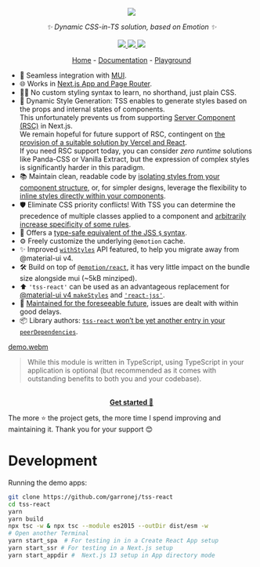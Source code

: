 <p align="center">
    <img src="https://user-images.githubusercontent.com/6702424/109334865-8f85bf00-7861-11eb-90ab-da36f9afe1b6.png">  
</p>
<p align="center">
    <i>✨ Dynamic CSS-in-TS solution, based on Emotion ✨</i>
    <br>
    <br>
    <a href="https://github.com/garronej/tss-react/actions">
      <img src="https://github.com/garronej/tss-react/workflows/ci/badge.svg?branch=main">
    </a>
    <a href="https://www.npmjs.com/package/tss-react">
      <img src="https://img.shields.io/npm/dm/tss-react">
    </a>
    <a href="https://github.com/garronej/tss-react/blob/main/LICENSE">
      <img src="https://img.shields.io/npm/l/tss-react">
    </a>
</p>
<p align="center">
  <a href="https://www.tss-react.dev">Home</a>
   - 
  <a href="https://docs.tss-react.dev">Documentation</a>
  -
  <a href="https://stackblitz.com/edit/vercel-next-js-bmc6dm?file=ui%2FTssLogo.tsx">Playground</a>
</p>

-   🚀 Seamless integration with [MUI](https://mui.com).
-   🌐 Works in [Next.js App and Page Router](https://docs.tss-react.dev/ssr/next.js).
-   🙅‍♂️ No custom styling syntax to learn, no shorthand, just plain CSS.
-   💫 Dynamic Style Generation: TSS enables to generate styles based on the props and internal states of components.  
    This unfortunately prevents us from supporting [Server Component (RSC)](https://nextjs.org/docs/getting-started/react-essentials#server-components) in Next.js.  
    We remain hopeful for future support of RSC, contingent on [the provision of a suitable solution by Vercel and React](https://github.com/vercel/next.js/blob/dc6c22c99117bb48beedc4eed402a57b21f03963/docs/02-app/01-building-your-application/04-styling/03-css-in-js.mdx#L10-L12).  
    If you need RSC support today, you can consider _zero runtime_ solutions like Panda-CSS or Vanilla Extract,
    but the expression of complex styles is significantly harder in this paradigm.
-   📚 Maintain clean, readable code by [isolating styles from your component structure](https://stackblitz.com/edit/vercel-next-js-bmc6dm?file=ui/TssLogo.tsx), or, for simpler designs, leverage the flexibility to [inline styles directly within your components](https://stackblitz.com/edit/vercel-next-js-bmc6dm?file=ui/TssLogo_intertwined.tsx).
-   🛡️ Eliminate CSS priority conflicts! With TSS you can determine the precedence of multiple classes applied to a component and [arbitrarily increase specificity of some rules](https://docs.tss-react.dev/increase-specificity).
-   🧩 Offers a [type-safe equivalent of the JSS `$` syntax](https://docs.tss-react.dev/nested-selectors).
-   ⚙️ Freely customize the underlying `@emotion` cache.
-   ✨ Improved [`withStyles`](https://v4.mui.com/styles/api/#withstyles-styles-options-higher-order-component) API featured, to help you migrate away from @material-ui v4.
-   🛠️ Build on top of [`@emotion/react`](https://emotion.sh/docs/@emotion/react), it has very little impact on the bundle size alongside mui (~5kB minziped).
-   ⬆️ `'tss-react'` can be used as an advantageous replacement for [@material-ui v4 `makeStyles`](https://material-ui.com/styles/basics/#hook-api) and [`'react-jss'`](https://cssinjs.org/react-jss/?v=v10.9.0).
-   🎯 [Maintained for the foreseeable future](https://github.com/mui-org/material-ui/issues/28463#issuecomment-923085976), issues are dealt with within good delays.
-   📦 Library authors: [`tss-react` won’t be yet another entry in your `peerDependencies`](https://docs.tss-react.dev/publish-a-module-that-uses-tss).

[demo.webm](https://github.com/garronej/tss-react/assets/6702424/feedb0fc-dd80-46b3-b22f-90d5dd2b36e4)

> While this module is written in TypeScript, using TypeScript in your application is optional
> (but recommended as it comes with outstanding benefits to both you and your codebase).

<p align="center">
    <br/>
    <a href="https://docs.tss-react.dev/setup"><b>Get started 🚀</b></a>
</p>

The more ⭐️ the project gets, the more time I spend improving and maintaining it. Thank you for your support 😊

# Development

Running the demo apps:

```bash
git clone https://github.com/garronej/tss-react
cd tss-react
yarn
yarn build
npx tsc -w & npx tsc --module es2015 --outDir dist/esm -w
# Open another Terminal
yarn start_spa  # For testing in in a Create React App setup
yarn start_ssr # For testing in a Next.js setup
yarn start_appdir #  Next.js 13 setup in App directory mode
```
